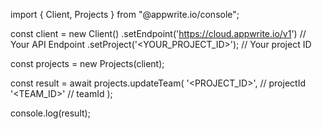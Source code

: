 import { Client, Projects } from "@appwrite.io/console";

const client = new Client()
    .setEndpoint('https://cloud.appwrite.io/v1') // Your API Endpoint
    .setProject('<YOUR_PROJECT_ID>'); // Your project ID

const projects = new Projects(client);

const result = await projects.updateTeam(
    '<PROJECT_ID>', // projectId
    '<TEAM_ID>' // teamId
);

console.log(result);
